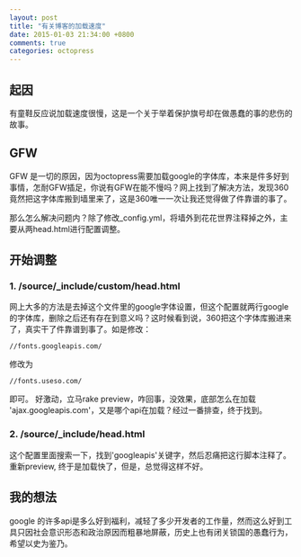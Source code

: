 ```yaml
---
layout: post
title: "有关博客的加载速度"
date: 2015-01-03 21:34:00 +0800
comments: true
categories: octopress
---
```

## 起因
有童鞋反应说加载速度很慢，这是一个关于举着保护旗号却在做愚蠢的事的悲伤的故事。
## GFW
GFW 是一切的原因，因为octopress需要加载google的字体库，本来是件多好到事情，怎耐GFW插足，你说有GFW在能不慢吗？网上找到了解决方法，发现360竟然把这字体库搬到墙里来了，这是360唯一一次让我还觉得做了件靠谱的事了。

那么怎么解决问题内？除了修改_config.yml，将墙外到花花世界注释掉之外，主要从两head.html进行配置调整。
## 开始调整
### 1. /source/_include/custom/head.html
网上大多的方法是去掉这个文件里的google字体设置，但这个配置就两行google的字体库，删除之后还有存在到意义吗？这时候看到说，360把这个字体库搬进来了，真实干了件靠谱到事了。如是修改：

	//fonts.googleapis.com/
修改为

	//fonts.useso.com/
即可。
好激动，立马rake preview，咋回事，没效果，底部怎么在加载 'ajax.googleapis.com'，又是哪个api在加载？经过一番排查，终于找到。
### 2. /source/_include/head.html
这个配置里面搜索一下，找到'googleapis'关键字，然后忍痛把这行脚本注释了。重新preview, 终于是加载快了，但是，总觉得这样不好。
## 我的想法
google 的许多api是多么好到福利，减轻了多少开发者的工作量，然而这么好到工具只因社会意识形态和政治原因而粗暴地屏蔽，历史上也有闭关锁国的愚蠢行为，希望以史为鉴乃。

